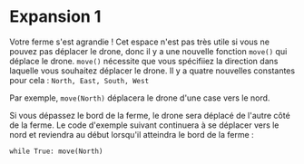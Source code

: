 # Expansion 1

Votre ferme s'est agrandie ! Cet espace n'est pas très utile si vous ne pouvez pas déplacer le drone, donc il y a une nouvelle fonction `move()` qui déplace le drone. `move()` nécessite que vous spécifiiez la direction dans laquelle vous souhaitez déplacer le drone. Il y a quatre nouvelles constantes pour cela : `North, East, South, West`

Par exemple, `move(North)` déplacera le drone d'une case vers le nord.

Si vous dépassez le bord de la ferme, le drone sera déplacé de l'autre côté de la ferme. Le code d'exemple suivant continuera à se déplacer vers le nord et reviendra au début lorsqu'il atteindra le bord de la ferme :

`while True:
    move(North)`